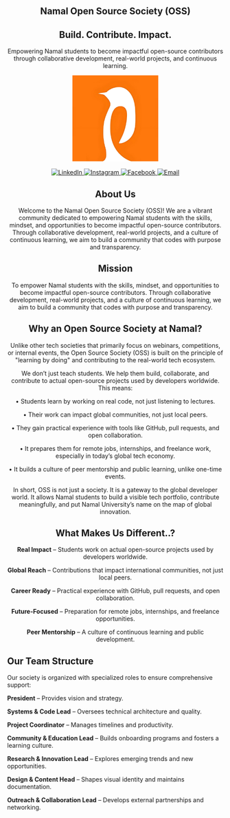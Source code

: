 

<div align="center">

## Namal Open Source Society (OSS) ##

<h2>Build. Contribute. Impact.</h2>

Empowering Namal students to become impactful open-source contributors through collaborative development, real-world projects, and continuous learning.

<div align="center">
  <img src="./45395492.png" alt="Namal Open Source Society Logo" width="200"/>
</div>

<p align="center">
  <a href="https://www.linkedin.com/company/open-source-society">
    <img src="https://img.shields.io/badge/LinkedIn-0077B5?style=for-the-badge&logo=linkedin&logoColor=white" alt="LinkedIn">
  </a>
  <a href="https://www.instagram.com/namal_oss">
    <img src="https://img.shields.io/badge/Instagram-E4405F?style=for-the-badge&logo=instagram&logoColor=white" alt="Instagram">
  </a>
  <a href="https://www.facebook.com/NamalOSS">
    <img src="https://img.shields.io/badge/Facebook-1877F2?style=for-the-badge&logo=facebook&logoColor=white" alt="Facebook">
  </a>
  <a href="mailto:oss@namal.edu.pk">
    <img src="https://img.shields.io/badge/Email-D14836?style=for-the-badge&logo=gmail&logoColor=white" alt="Email">
  </a>
</p>

<h2> About Us </h2>


Welcome to the Namal Open Source Society (OSS)! We are a vibrant community dedicated to empowering Namal students with the skills, mindset, and opportunities to become impactful open-source contributors. Through collaborative development, real-world projects, and a culture of continuous learning, we aim to build a community that codes with purpose and transparency.


<h2> Mission </h2>

To empower Namal students with the skills, mindset, and opportunities to become impactful open-source contributors. Through collaborative development, real-world projects, and a culture of continuous learning, we aim to build a community that codes with purpose and transparency.

<h2>Why an Open Source Society at Namal?</h2>

Unlike other tech societies that primarily focus on webinars, competitions, or internal events, the Open Source Society (OSS) is built on the principle of "learning by doing" and contributing to the real-world tech ecosystem.

We don’t just teach students. We help them build, collaborate, and contribute to actual open-source projects used by developers worldwide. This means:

•
Students learn by working on real code, not just listening to lectures.

•
Their work can impact global communities, not just local peers.

•
They gain practical experience with tools like GitHub, pull requests, and open collaboration.

•
It prepares them for remote jobs, internships, and freelance work, especially in today’s global tech economy.

•
It builds a culture of peer mentorship and public learning, unlike one-time events.

In short, OSS is not just a society. It is a gateway to the global developer world. It allows Namal students to build a visible tech portfolio, contribute meaningfully, and put Namal University’s name on the map of global innovation.





<h2>What Makes Us Different..?</h2>

**Real Impact** – Students work on actual open-source projects used by developers worldwide.

**Global Reach** – Contributions that impact international communities, not just local peers.

**Career Ready** – Practical experience with GitHub, pull requests, and open collaboration.

**Future-Focused** – Preparation for remote jobs, internships, and freelance opportunities.

**Peer Mentorship** – A culture of continuous learning and public development.


</div>

<h2>Our Team Structure</h2>
Our society is organized with specialized roles to ensure comprehensive support:

**President** – Provides vision and strategy.

**Systems & Code Lead** – Oversees technical architecture and quality.

**Project Coordinator** – Manages timelines and productivity.

**Community & Education Lead** – Builds onboarding programs and fosters a learning culture.

**Research & Innovation Lead** – Explores emerging trends and new opportunities.

**Design & Content Head** – Shapes visual identity and maintains documentation.

**Outreach & Collaboration Lead** – Develops external partnerships and networking.
</div>
